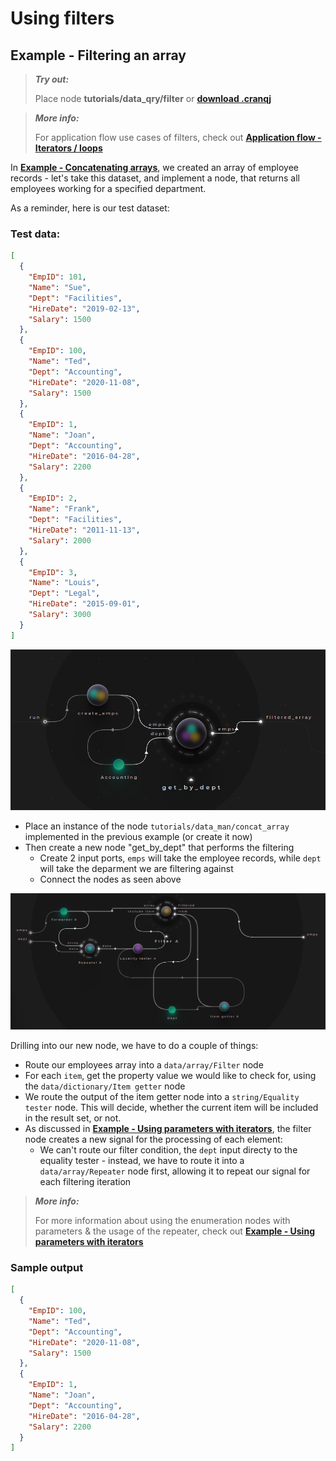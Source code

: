 # Using filters

## Example - Filtering an array

> **_Try out:_**
>
> Place node **tutorials/data_qry/filter** or **[download .cranqj](cranqj/data_qry_filter.cranqj)** 

> **_More info:_**
>
> For application flow use cases of filters, check out  **[Application flow - Iterators / loops](../../1_application_flow/1_2_iterators/README.md)**

In **[Example - Concatenating arrays](../../2_constructing_data/2_3_merge_concat/README.md)**, we created an array of employee records - let's take this dataset, and implement a node, that returns all employees working for a specified department.

As a reminder, here is our test dataset:

### Test data:

```json
[
  {
    "EmpID": 101,
    "Name": "Sue",
    "Dept": "Facilities",
    "HireDate": "2019-02-13",
    "Salary": 1500
  },
  {
    "EmpID": 100,
    "Name": "Ted",
    "Dept": "Accounting",
    "HireDate": "2020-11-08",
    "Salary": 1500
  },
  {
    "EmpID": 1,
    "Name": "Joan",
    "Dept": "Accounting",
    "HireDate": "2016-04-28",
    "Salary": 2200
  },
  {
    "EmpID": 2,
    "Name": "Frank",
    "Dept": "Facilities",
    "HireDate": "2011-11-13",
    "Salary": 2000
  },
  {
    "EmpID": 3,
    "Name": "Louis",
    "Dept": "Legal",
    "HireDate": "2015-09-01",
    "Salary": 3000
  }
]
```

![](images/2021-07-16-17-59-48.png)

- Place an instance of the node ```tutorials/data_man/concat_array``` implemented in the previous example (or create it now)
- Then create a new node "get_by_dept" that performs the filtering
  - Create 2 input ports, ```emps``` will take the employee records, while ```dept``` will take the deparment we are filtering against
  - Connect the nodes as seen above

![](images/2021-08-03-19-11-26.png)

Drilling into our new node, we have to do a couple of things:
- Route our employees array into a ```data/array/Filter``` node
- For each ```item```, get the property value we would like to check for, using the ```data/dictionary/Item getter``` node
- We route the output of the item getter node into a ```string/Equality tester``` node. This will decide, whether the current item will be included in the result set, or not.
- As discussed in **[Example - Using parameters with iterators](../../1_application_flow/1_3_synchronization/README.md)**, the filter node creates a new signal for the processing of each element: 
  - We can't route our filter condition, the ```dept``` input directy to the equality tester - instead, we have to route it into a ```data/array/Repeater``` node first, allowing it to repeat our signal for each filtering iteration

> **_More info:_**
>
> For more information about using the enumeration nodes with parameters & the usage of the repeater, check out  **[Example - Using parameters with iterators](../../1_application_flow/1_3_synchronization/README.md)**

### Sample output

```json
[
  {
    "EmpID": 100,
    "Name": "Ted",
    "Dept": "Accounting",
    "HireDate": "2020-11-08",
    "Salary": 1500
  },
  {
    "EmpID": 1,
    "Name": "Joan",
    "Dept": "Accounting",
    "HireDate": "2016-04-28",
    "Salary": 2200
  }
]
```